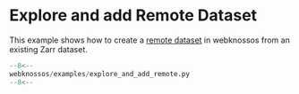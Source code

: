 # Explore and add Remote Dataset

This example shows how to create a [remote dataset](../../api/webknossos/dataset/dataset.md#webknossos.dataset.dataset.RemoteDataset) in webknossos from an existing Zarr dataset.

```python
--8<--
webknossos/examples/explore_and_add_remote.py
--8<--
```